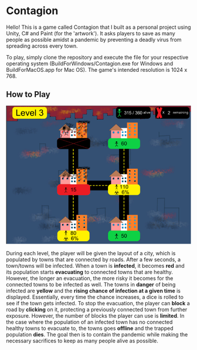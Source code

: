 # Contagion
Hello! This is a game called Contagion that I built as a personal project using Unity, C# and Paint (for the 'artwork').
It asks players to save as many people as possible amidst a pandemic by preventing a deadly virus from spreading
across every town.

To play, simply clone the repository and execute the file for your respective operating system (BuildForWindows/Contagion.exe for Windows and BuildForMacOS.app for Mac OS). The game's intended resolution is 1024 x 768.

## How to Play
![Demo](/demo.PNG)

During each level, the player will be given the layout of a city, which is populated by towns that are connected by roads.
After a few seconds, a town/towns will be infected. When a town is **infected**, it becomes **red** and its population starts **evacuating** to connected towns that are healthy. However, the longer an evacuation, the more risky it becomes for the connected towns to be infected as well. The towns in **danger** of being infected are **yellow** and the **rising chance of infection at a given time** is displayed. Essentially, every time the chance increases, a dice is rolled to see if the town gets infected. To stop the evacuation, the player can **block** a road by **clicking** on it, protecting a previously connected town from further exposure. However, the number of blocks the player can use is **limited**. In the case where the population of an infected town has no connected healthy towns to evacuate to, the towns goes **offline** and the trapped population **dies**. The goal then is to contain the pandemic while making the necessary sacrifices to keep as many people alive as possible.

